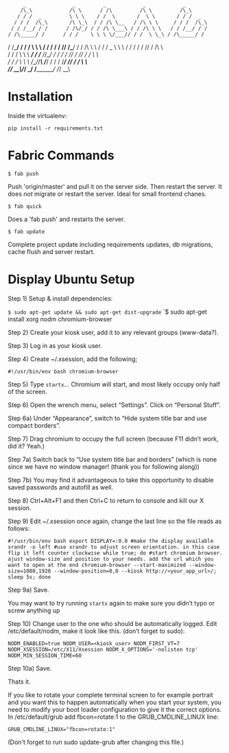          _               _         _            _            _
        /\_\            /\ \      / /\         /\ \         /\_\
       / / /  _         \ \ \    / /  \       /  \ \       / / /  _
      / / /  /\_\       /\ \_\  / / /\ \__   / /\ \ \     / / /  /\_\
     / / /__/ / /      / /\/_/ / / /\ \___\ / / /\ \ \   / / /__/ / /
    / /\_____/ /      / / /    \ \ \ \/___// / /  \ \_\ / /\_____/ /
   / /\_______/      / / /      \ \ \     / / /   / / // /\_______/
  / / /\ \ \        / / /   _    \ \ \   / / /   / / // / /\ \ \
 / / /  \ \ \   ___/ / /__ /_/\__/ / /  / / /___/ / // / /  \ \ \
/ / /    \ \ \ /\__\/_/___\\ \/___/ /  / / /____\/ // / /    \ \ \
\/_/      \_\_\\/_________/ \_____\/   \/_________/ \/_/      \_\_\


Installation
============

Inside the virtualenv:

    pip install -r requirements.txt


Fabric Commands
===============

`$ fab push`

  Push 'origin/master' and pull it on the server side. Then restart the
  server. It does *not* migrate or restart the server. Ideal for small
  frontend chanes.

`$ fab quick`

  Does a 'fab push' and restarts the server.

`$ fab update`

  Complete project update including requirements updates, db migrations,
  cache flush and server restart.


Display Ubuntu Setup
====================

Step 1) Setup & install dependencies:

`$ sudo apt-get update && sudo apt-get dist-upgrade`
`$ sudo apt-get install xorg nodm chromium-browser

Step 2) Create your kiosk user, add it to any relevant groups (www-data?).

Step 3) Log in as your kiosk user.

Step 4) Create ~/.xsession, add the following;

`
#!/usr/bin/env bash
chromium-browser
`

Step 5) Type `startx`… Chromium will start, and most likely occupy only half of the screen.

Step 6) Open the wrench menu, select “Settings”. Click on “Personal Stuff”.

Step 6a) Under “Appearance”, switch to “Hide system title bar and use compact borders”.

Step 7) Drag chromium to occupy the full screen (because F11 didn’t work, did it? Yeah.)

Step 7a) Switch back to “Use system title bar and borders” (which is none since we have no window manager! (thank you for following along))

Step 7b) You may find it advantageous to take this opportunity to disable saved passwords and autofill as well.

Step 8) Ctrl+Alt+F1 and then Ctrl+C to return to console and kill our X session.

Step 9) Edit ~/.xsession once again, change the last line so the file reads as follows:

`
#!/usr/bin/env bash
export DISPLAY=:0.0 #make the display available
xrandr -o left #use xrandr to adjust screen orientation. in this case flip it left counter clockwise
while true; do
#start chromium browser. ajust window-size and position to your needs. add the url which you want to open at the end
chromium-browser --start-maximized --window-size=1080,1920 --window-position=0,0 --kiosk http://<your_app_url>/;
sleep 5s;
done
`

Step 9a) Save.

You may want to try running `startx` again to make sure you didn’t typo or screw anything up


Step 10) Change user to the one who should be automatically logged. Edit /etc/default/nodm, make it look like this. (don’t forget to sudo):

`
NODM_ENABLED=true
NODM_USER=<kiosk_user>
NODM_FIRST_VT=7
NODM_XSESSION=/etc/X11/Xsession
NODM_X_OPTIONS='-nolisten tcp'
NODM_MIN_SESSION_TIME=60
`

Step 10a) Save.

Thats it.


If you like to rotate your complete terminal screen to for example portrait and you want this to happen automatically when you start your system, you need to modify your boot loader configuration to give it the correct options. In /etc/default/grub add fbcon=rotate:1 to the GRUB_CMDLINE_LINUX line:

`
GRUB_CMDLINE_LINUX="fbcon=rotate:1"
`

(Don't forget to run sudo update-grub after changing this file.)

